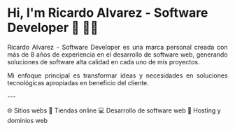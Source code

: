 # Hi, I'm Ricardo Alvarez - Software Developer 👋 👨‍💻


<p align="justify">
Ricardo Alvarez - Software Developer es una marca personal creada con más de 8 años de experiencia en el desarrollo de software web, generando soluciones de software alta calidad en cada uno de mis proyectos.</p>
<p align="justify">
Mi enfoque principal es transformar ideas y necesidades en soluciones tecnológicas apropiadas en beneficio del cliente.</p>
<p>
---

🌐 Sitios webs
🛒 Tiendas online
💻 Desarrollo de software web
💽 Hosting y dominios web
